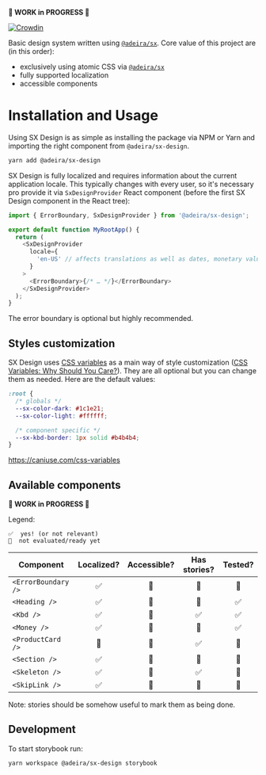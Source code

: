 **🚧 WORK in PROGRESS 🚧**

[![Crowdin](https://badges.crowdin.net/sx-design/localized.svg)](https://crowdin.com/project/sx-design)

Basic design system written using [`@adeira/sx`](https://github.com/adeira/sx). Core value of this project are (in this order):

- exclusively using atomic CSS via [`@adeira/sx`](https://github.com/adeira/sx)
- fully supported localization
- accessible components

# Installation and Usage

Using SX Design is as simple as installing the package via NPM or Yarn and importing the right component from `@adeira/sx-design`.

```bash
yarn add @adeira/sx-design
```

SX Design is fully localized and requires information about the current application locale. This typically changes with every user, so it's necessary pro provide it via `SxDesignProvider` React component (before the first SX Design component in the React tree):

```js
import { ErrorBoundary, SxDesignProvider } from '@adeira/sx-design';

export default function MyRootApp() {
  return (
    <SxDesignProvider
      locale={
        'en-US' // affects translations as well as dates, monetary values and similar
      }
    >
      <ErrorBoundary>{/* … */}</ErrorBoundary>
    </SxDesignProvider>
  );
}
```

The error boundary is optional but highly recommended.

## Styles customization

SX Design uses [CSS variables](https://developer.mozilla.org/en-US/docs/Web/CSS/Using_CSS_custom_properties) as a main way of style customization ([CSS Variables: Why Should You Care?](https://developers.google.com/web/updates/2016/02/css-variables-why-should-you-care)). They are all optional but you can change them as needed. Here are the default values:

```css
:root {
  /* globals */
  --sx-color-dark: #1c1e21;
  --sx-color-light: #ffffff;

  /* component specific */
  --sx-kbd-border: 1px solid #b4b4b4;
}
```

https://caniuse.com/css-variables

## Available components

**🚧 WORK in PROGRESS 🚧**

Legend:

```text
✅  yes! (or not relevant)
🧐  not evaluated/ready yet
```

| Component           | Localized? | Accessible? | Has stories? | Tested? |
| ------------------- | :--------: | :---------: | :----------: | :-----: |
| `<ErrorBoundary />` |     ✅     |     🧐      |      🧐      |   🧐    |
| `<Heading />`       |     ✅     |     🧐      |      🧐      |   ✅    |
| `<Kbd />`           |     ✅     |     🧐      |      ✅      |   ✅    |
| `<Money />`         |     ✅     |     🧐      |      🧐      |   ✅    |
| `<ProductCard />`   |     🧐     |     🧐      |      ✅      |   🧐    |
| `<Section />`       |     ✅     |     🧐      |      🧐      |   🧐    |
| `<Skeleton />`      |     ✅     |     🧐      |      ✅      |   🧐    |
| `<SkipLink />`      |     ✅     |     🧐      |      🧐      |   🧐    |

Note: stories should be somehow useful to mark them as being done.

## Development

To start storybook run:

```bash
yarn workspace @adeira/sx-design storybook
```
